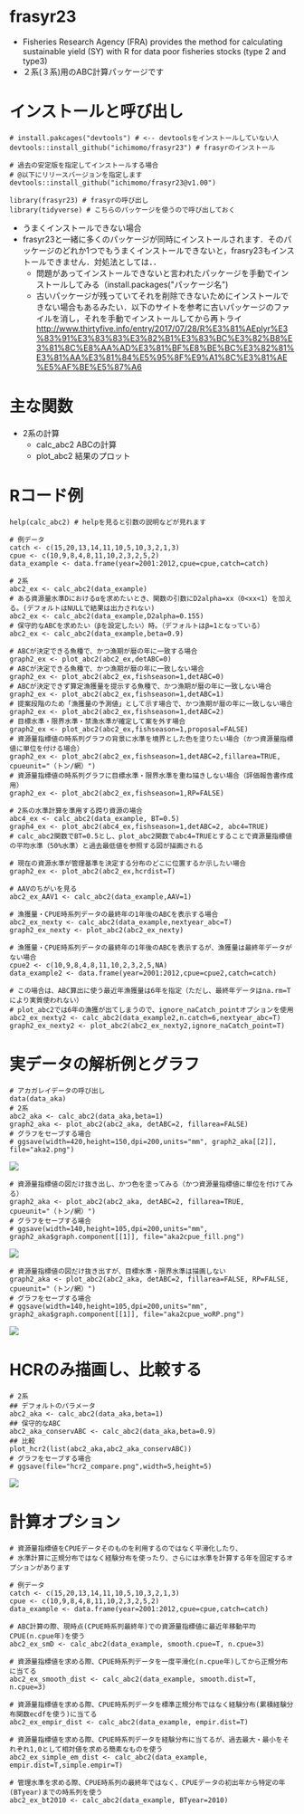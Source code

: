 # frasyr23
- Fisheries Research Agency (FRA) provides the method for calculating sustainable yield (SY) with R for data poor fisheries stocks (type 2 and type3)
- ２系(３系)用のABC計算パッケージです

# インストールと呼び出し
```
# install.pakcages("devtools") # <-- devtoolsをインストールしていない人
devtools::install_github("ichimomo/frasyr23") # frasyrのインストール

# 過去の安定版を指定してインストールする場合
# @以下にリリースバージョンを指定します
devtools::install_github("ichimomo/frasyr23@v1.00")

library(frasyr23) # frasyrの呼び出し
library(tidyverse) # こちらのパッケージを使うので呼び出しておく		  
```
- うまくインストールできない場合
- frasyr23と一緒に多くのパッケージが同時にインストールされます．そのパッケージのどれか1つでもうまくインストールできないと，frasry23もインストールできません．対処法としては．．
   - 問題があってインストールできないと言われたパッケージを手動でインストールしてみる（install.packages("パッケージ名")
   - 古いパッケージが残っていてそれを削除できないためにインストールできない場合もあるみたい．以下のサイトを参考に古いパッケージのファイルを消し，それを手動でインストールしてから再トライ http://www.thirtyfive.info/entry/2017/07/28/R%E3%81%AEplyr%E3%83%91%E3%83%83%E3%82%B1%E3%83%BC%E3%82%B8%E3%81%8C%E8%AA%AD%E3%81%BF%E8%BE%BC%E3%82%81%E3%81%AA%E3%81%84%E5%95%8F%E9%A1%8C%E3%81%AE%E5%AF%BE%E5%87%A6

# 主な関数
- 2系の計算
   - calc_abc2 ABCの計算
   - plot_abc2 結果のプロット


# Rコード例
```
help(calc_abc2) # helpを見ると引数の説明などが見れます

# 例データ
catch <- c(15,20,13,14,11,10,5,10,3,2,1,3)
cpue <- c(10,9,8,4,8,11,10,2,3,2,5,2)
data_example <- data.frame(year=2001:2012,cpue=cpue,catch=catch)

# 2系
abc2_ex <- calc_abc2(data_example)
# ある資源量水準Dにおけるαを求めたいとき、関数の引数にD2alpha=xx（0<xx<1）を加える。(デフォルトはNULLで結果は出力されない)
abc2_ex <- calc_abc2(data_example,D2alpha=0.155)
# 保守的なABCを求めたい（βを設定したい）時。（デフォルトはβ=1となっている）
abc2_ex <- calc_abc2(data_example,beta=0.9)

# ABCが決定できる魚種で、かつ漁期が暦の年に一致する場合
graph2_ex <- plot_abc2(abc2_ex,detABC=0)
# ABCが決定できる魚種で、かつ漁期が暦の年に一致しない場合
graph2_ex <- plot_abc2(abc2_ex,fishseason=1,detABC=0)
# ABCが決定できず算定漁獲量を提示する魚種で、かつ漁期が暦の年に一致しない場合
graph2_ex <- plot_abc2(abc2_ex,fishseason=1,detABC=1)
# 提案段階のため「漁獲量の予測値」として示す場合で、かつ漁期が暦の年に一致しない場合
graph2_ex <- plot_abc2(abc2_ex,fishseason=1,detABC=2)
# 目標水準・限界水準・禁漁水準が確定して案を外す場合
graph2_ex <- plot_abc2(abc2_ex,fishseason=1,proposal=FALSE)
# 資源量指標値の時系列グラフの背景に水準を境界とした色を塗りたい場合（かつ資源量指標値に単位を付ける場合）
graph2_ex <- plot_abc2(abc2_ex,fishseason=1,detABC=2,fillarea=TRUE, cpueunit="（トン/網）")
# 資源量指標値の時系列グラフに目標水準・限界水準を重ね描きしない場合（評価報告書作成用）
graph2_ex <- plot_abc2(abc2_ex,fishseason=1,RP=FALSE)

# 2系の水準計算を準用する跨り資源の場合
abc4_ex <- calc_abc2(data_example, BT=0.5)
graph4_ex <- plot_abc2(abc4_ex,fishseason=1,detABC=2, abc4=TRUE)
# calc_abc2関数でBT=0.5とし、plot_abc2関数でabc4=TRUEとすることで資源量指標値の平均水準（50%水準）と過去最低値を参照する図が描画される

# 現在の資源水準が管理基準を決定する分布のどこに位置するか示したい場合
graph2_ex <- plot_abc2(abc2_ex,hcrdist=T)

# AAVのちがいを見る	   
abc2_ex_AAV1 <- calc_abc2(data_example,AAV=1)	     

# 漁獲量・CPUE時系列データの最終年の1年後のABCを表示する場合
abc2_ex_nexty <- calc_abc2(data_example,nextyear_abc=T)
graph2_ex_nexty <- plot_abc2(abc2_ex_nexty)

# 漁獲量・CPUE時系列データの最終年の1年後のABCを表示するが、漁獲量は最終年データがない場合
cpue2 <- c(10,9,8,4,8,11,10,2,3,2,5,NA)
data_example2 <- data.frame(year=2001:2012,cpue=cpue2,catch=catch)

# この場合は、ABC算出に使う最近年漁獲量は6年を指定（ただし、最終年データはna.rm=Tにより実質使われない）
# plot_abc2では6年の漁獲が出てしまうので、ignore_naCatch_pointオプションを使用
abc2_ex_nexty2 <- calc_abc2(data_example2,n.catch=6,nextyear_abc=T)
graph2_ex_nexty2 <- plot_abc2(abc2_ex_nexty2,ignore_naCatch_point=T)

```

# 実データの解析例とグラフ

```
# アカガレイデータの呼び出し
data(data_aka)
# 2系
abc2_aka <- calc_abc2(data_aka,beta=1)
graph2_aka <- plot_abc2(abc2_aka, detABC=2, fillarea=FALSE)
# グラフをセーブする場合
# ggsave(width=420,height=150,dpi=200,units="mm", graph2_aka[[2]], file="aka2.png")
```
![](tools/aka2.png)


```
# 資源量指標値の図だけ抜き出し、かつ色を塗ってみる（かつ資源量指標値に単位を付けてみる）
graph2_aka <- plot_abc2(abc2_aka, detABC=2, fillarea=TRUE, cpueunit="（トン/網）")
# グラフをセーブする場合
# ggsave(width=140,height=105,dpi=200,units="mm", graph2_aka$graph.component[[1]], file="aka2cpue_fill.png")
```
![](tools/aka2cpue_fill.png)		


```
# 資源量指標値の図だけ抜き出すが、目標水準・限界水準は描画しない
graph2_aka <- plot_abc2(abc2_aka, detABC=2, fillarea=FALSE, RP=FALSE, cpueunit="（トン/網）")
# グラフをセーブする場合
# ggsave(width=140,height=105,dpi=200,units="mm", graph2_aka$graph.component[[1]], file="aka2cpue_woRP.png")
```
![](tools/aka2cpue_woRP.png)		


# HCRのみ描画し、比較する
```
# 2系
## デフォルトのパラメータ
abc2_aka <- calc_abc2(data_aka,beta=1)
## 保守的なABC
abc2_aka_conservABC <- calc_abc2(data_aka,beta=0.9)
## 比較
plot_hcr2(list(abc2_aka,abc2_aka_conservABC))
# グラフをセーブする場合
# ggsave(file="hcr2_compare.png",width=5,height=5)

```
![](./tools/hcr2_compare.png)


# 計算オプション

```
# 資源量指標値をCPUEデータそのものを利用するのではなく平滑化したり、
# 水準計算に正規分布ではなく経験分布を使ったり、さらには水準を計算する年を固定するオプションがあります

# 例データ
catch <- c(15,20,13,14,11,10,5,10,3,2,1,3)
cpue <- c(10,9,8,4,8,11,10,2,3,2,5,2)
data_example <- data.frame(year=2001:2012,cpue=cpue,catch=catch)

# ABC計算の際、現時点(CPUE時系列最終年)での資源量指標値に最近年移動平均CPUE(n.cpue年)を使う
abc2_ex_smD <- calc_abc2(data_example, smooth.cpue=T, n.cpue=3)

# 資源量指標値を求める際、CPUE時系列データを一度平滑化(n.cpue年)してから正規分布に当てる
abc2_ex_smooth_dist <- calc_abc2(data_example, smooth.dist=T, n.cpue=3)

# 資源量指標値を求める際、CPUE時系列データを標準正規分布ではなく経験分布(累積経験分布関数ecdfを使う)に当てる
abc2_ex_empir_dist <- calc_abc2(data_example, empir.dist=T)

# 資源量指標値を求める際、CPUE時系列データを経験分布に当てるが、過去最大・最小をそれぞれ1,0として相対値を求める簡素なものを使う
abc2_ex_simple_em_dist <- calc_abc2(data_example, empir.dist=T,simple.empir=T)

# 管理水準を求める際、CPUE時系列の最終年ではなく、CPUEデータの初出年から特定の年(BTyear)までの時系列を使う
abc2_ex_bt2010 <- calc_abc2(data_example, BTyear=2010)

```

